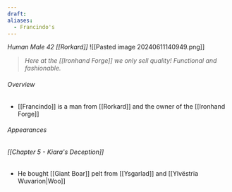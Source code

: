 ```yaml
---
draft: 
aliases:
  - Francindo's
---
```

*Human Male 42 [[Rorkard]]*
![[Pasted image 20240611140949.png]]
> *Here at the [[Ironhand Forge]] we only sell quality! Functional and fashionable.*
###### Overview
- [[Francindo]] is a man from [[Rorkard]] and the owner of the [[Ironhand Forge]]
###### Appearances
###### [[Chapter 5 - Kiara's Deception]]
- He bought [[Giant Boar]] pelt from [[Ysgarlad]] and [[Ylvëstrïa Wuvarion|Woo]]